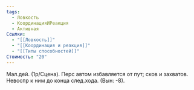 ```yaml
---
tags:
  - Ловкость
  - КоординацияИРеакция
  - Активная
Ссылки:
  - "[[Ловкость]]"
  - "[[Координация и реакция]]"
  - "[[Типы способностей]]"
Стоимость: "20"
---
```

Мал.дей. (1р/Сцена). Перс автом избавляется от пут; сков и захватов. Невоспр к ним до конца след.хода. (Вын: -8).